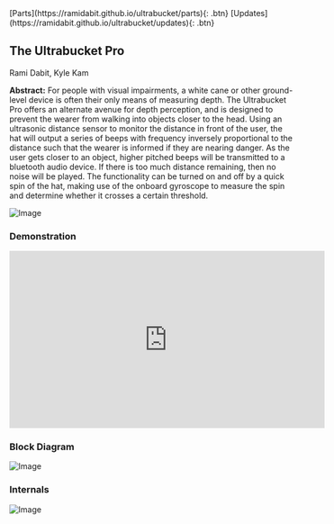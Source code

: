 <link rel="stylesheet" href="styles.css">
[Parts](https://ramidabit.github.io/ultrabucket/parts){: .btn}
[Updates](https://ramidabit.github.io/ultrabucket/updates){: .btn}


## The Ultrabucket Pro

Rami Dabit, Kyle Kam

**Abstract:** For people with visual impairments, a white cane or other ground-level device is often their only means of measuring depth. The Ultrabucket Pro offers an alternate avenue for depth perception, and is designed to prevent the wearer from walking into objects closer to the head. Using an ultrasonic distance sensor to monitor the distance in front of the user, the hat will output a series of beeps with frequency inversely proportional to the distance such that the wearer is informed if they are nearing danger. As the user gets closer to an object, higher pitched beeps will be transmitted to a bluetooth audio device. If there is too much distance remaining, then no noise will be played. The functionality can be turned on and off by a quick spin of the hat, making use of the onboard gyroscope to measure the spin and determine whether it crosses a certain threshold.

![Image](https://i.imgur.com/IhUcovg.png)

### Demonstration
<iframe width="560" height="315" src="https://www.youtube.com/embed/yDvMxbEF3eI" frameborder="0" allow="accelerometer; autoplay; clipboard-write; encrypted-media; gyroscope; picture-in-picture" allowfullscreen></iframe>

### Block Diagram
![Image](https://i.imgur.com/FgMMk18.png)

### Internals
![Image](https://i.imgur.com/HGnQyTU.jpg)
